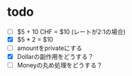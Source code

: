 # todo
- [ ] $5 + 10 CHF = $10 (レートが2:1の場合)
- [x] $5 * 2 = $10
- [ ] amountをprivateにする
- [x] Dollarの副作用をどうする？
- [ ] Moneyの丸め処理をどうする？
